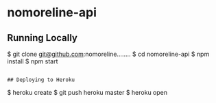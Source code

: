 # nomoreline-api

## Running Locally

$ git clone git@github.com:nomoreline........
$ cd nomoreline-api
$ npm install
$ npm start
```

## Deploying to Heroku

```
$ heroku create
$ git push heroku master
$ heroku open
```